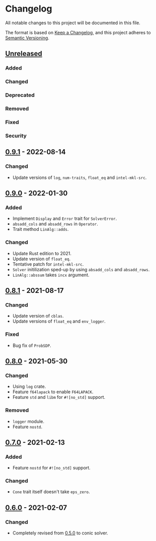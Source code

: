 # Changelog

All notable changes to this project will be documented in this file.

The format is based on [Keep a Changelog](https://keepachangelog.com/en/1.0.0/),
and this project adheres to [Semantic Versioning](https://semver.org/spec/v2.0.0.html).

## [Unreleased]
### Added
### Changed
### Deprecated
### Removed
### Fixed
### Security

## [0.9.1] - 2022-08-14
### Changed
- Update versions of `log`, `num-traits`, `float_eq` and `intel-mkl-src`.

## [0.9.0] - 2022-01-30
### Added
- Implement `Display` and `Error` trait for `SolverError`.
- `absadd_cols` and `absadd_rows` in `Operator`.
- Trait method `LinAlg::adds`.
### Changed
- Update Rust edition to 2021.
- Update version of `float_eq`.
- Tentative patch for `intel-mkl-src`.
- `Solver` initilization sped-up by using `absadd_cols` and `absadd_rows`.
- `LinAlg::abssum` takes `incx` argument.

## [0.8.1] - 2021-08-17
### Changed
- Update version of `cblas`.
- Update versions of `float_eq` and `env_logger`.
### Fixed
- Bug fix of `ProbSDP`.

## [0.8.0] - 2021-05-30
### Changed
- Using `log` crate.
- Feature `f64lapack` to enable `F64LAPACK`.
- Feature `std` and `libm` for `#![no_std]` support.
### Removed
- `logger` module.
- Feature `nostd`.

## [0.7.0] - 2021-02-13
### Added
- Feature `nostd` for `#![no_std]` support.
### Changed
- `Cone` trait itself doesn't take `eps_zero`.

## [0.6.0] - 2021-02-07
### Changed
- Completely revised from [0.5.0] to conic solver.


[unreleased]: https://github.com/convexbrain/Totsu/compare/rust_conic_v0.9.1...HEAD
[0.9.1]: https://github.com/convexbrain/Totsu/releases/tag/rust_conic_v0.9.1
[0.9.0]: https://github.com/convexbrain/Totsu/releases/tag/rust_conic_v0.9.0
[0.8.1]: https://github.com/convexbrain/Totsu/releases/tag/rust_conic_v0.8.1
[0.8.0]: https://github.com/convexbrain/Totsu/releases/tag/rust_conic_v0.8.0
[0.7.0]: https://github.com/convexbrain/Totsu/releases/tag/rust_conic_v0.7.0
[0.6.0]: https://github.com/convexbrain/Totsu/releases/tag/rust_conic_v0.6.0
[0.5.0]: https://github.com/convexbrain/Totsu/releases/tag/rust_v0.5.0
